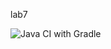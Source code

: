 lab7 

![Java CI with Gradle](https://github.com/testowanieaplikacjijavaug/laboratorium-7-aguua/workflows/Java%20CI%20with%20Gradle/badge.svg)